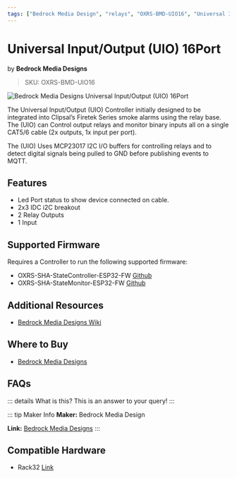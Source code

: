 ```yaml
---
tags: ["Bedrock Media Design", "relays", "OXRS-BMD-UIO16", "Universal Input/Output (UIO) 16Port" ]
---
```

# Universal Input/Output (UIO) 16Port 
<p class="maker">by <b>Bedrock Media Designs</b></p>

> SKU: OXRS-BMD-UIO16


![Bedrock Media Designs Universal Input/Output (UIO) 16Port](/images/UIO2.jpg)

The Universal Input/Output (UIO)  Controller initially designed to be integrated into  Clipsal’s Firetek Series smoke alarms using the relay base. The (UIO) can Control output relays and monitor binary inputs all on a single CAT5/6 cable (2x outputs, 1x input per port).

The (UIO) Uses MCP23017 I2C I/O buffers for controlling relays and to detect digital signals being pulled to GND before publishing events to MQTT.

## Features
- Led Port status to show device connected on cable.
- 2x3 IDC i2C breakout
- 2 Relay Outputs
- 1 Input

## Supported Firmware
Requires a Controller to run the following supported firmware:
- OXRS-SHA-StateController-ESP32-FW  [Github](https://github.com/SuperHouse/OXRS-SHA-StateController-ESP32-FW)
- OXRS-SHA-StateMonitor-ESP32-FW [Github](https://github.com/SuperHouse/OXRS-SHA-StateMonitor-ESP32-FW)

## Additional Resources
- [Bedrock Media Designs Wiki](https://wiki.bmdesigns.com.au/en/BMD-urc-uio)

## Where to Buy
- [Bedrock Media Designs](https://bmdesigns.com.au)

## FAQs
::: details What is this?
This is an answer to your query!
:::

::: tip Maker Info
**Maker:** Bedrock Media Design

**Link:** [Bedrock Media Designs](https://bmdesigns.com.au/)
:::

## Compatible Hardware
- Rack32 [Link](/docs/hardware/controllers/rack32.html)